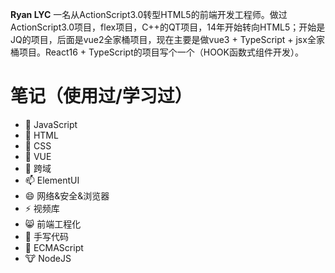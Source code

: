 **Ryan LYC** 一名从ActionScript3.0转型HTML5的前端开发工程师。做过ActionScript3.0项目，flex项目，C++的QT项目，14年开始转向HTML5；开始是JQ的项目，后面是vue2全家桶项目，现在主要是做vue3 + TypeScript + jsx全家桶项目。React16 + TypeScript的项目写个一个（HOOK函数式组件开发）。

# 笔记（使用过/学习过）

- 🔭 JavaScript
- 🌱 HTML
- 👯 CSS
- 🤔 VUE
- 💬 跨域
- 📫 ElementUI
- 😄 网络&安全&浏览器
- ⚡ 视频库  
- 😸 前端工程化  
- 🧡 手写代码 
- 🤳 ECMAScript
- 🐮 NodeJS
